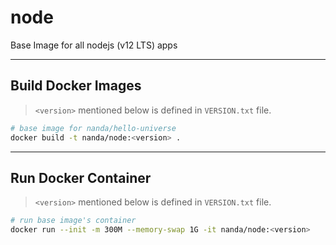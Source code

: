 # node
Base Image for all nodejs (v12 LTS) apps

---
## Build Docker Images
> `<version>` mentioned below is defined in `VERSION.txt` file.
```sh
# base image for nanda/hello-universe
docker build -t nanda/node:<version> .
```

---
## Run Docker Container
> `<version>` mentioned below is defined in `VERSION.txt` file.
```sh
# run base image's container
docker run --init -m 300M --memory-swap 1G -it nanda/node:<version>
```
